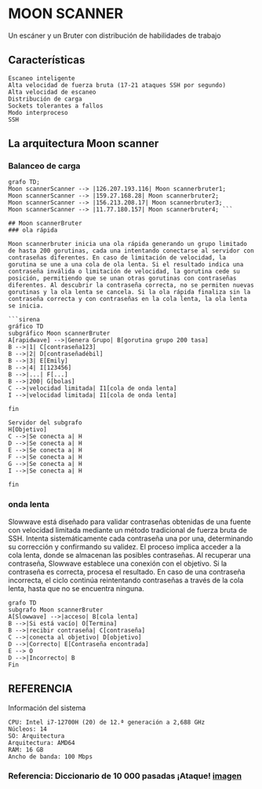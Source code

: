 # MOON SCANNER
Un escáner y un Bruter con distribución de habilidades de trabajo

## Características
```
Escaneo inteligente
Alta velocidad de fuerza bruta (17-21 ataques SSH por segundo)
Alta velocidad de escaneo
Distribución de carga
Sockets tolerantes a fallos
Modo interproceso
SSH
```

## La arquitectura Moon scanner
### Balanceo de carga
```sirena
grafo TD;
Moon scannerScanner --> |126.207.193.116| Moon scannerbruter1;
Moon scannerScanner --> |159.27.168.28| Moon scannerbruter2;
Moon scannerScanner --> |156.213.208.17| Moon scannerbruter3;
Moon scannerScanner --> |11.77.180.157| Moon scannerbruter4; ```

## Moon scannerBruter
### ola rápida

Moon scannerbruter inicia una ola rápida generando un grupo limitado de hasta 200 gorutinas, cada una intentando conectarse al servidor con contraseñas diferentes. En caso de limitación de velocidad, la gorutina se une a una cola de ola lenta. Si el resultado indica una contraseña inválida o limitación de velocidad, la gorutina cede su posición, permitiendo que se unan otras gorutinas con contraseñas diferentes. Al descubrir la contraseña correcta, no se permiten nuevas gorutinas y la ola lenta se cancela. Si la ola rápida finaliza sin la contraseña correcta y con contraseñas en la cola lenta, la ola lenta se inicia.

```sirena
gráfico TD
subgráfico Moon scannerBruter
A[rapidwave] -->|Genera Grupo| B[gorutina grupo 200 tasa]
B -->|1| C[contraseña123]
B -->|2| D[contraseñadébil]
B -->|3| E[Emily]
B -->|4| I[123456]
B -->|...| F[...]
B -->|200| G[bolas]
C -->|velocidad limitada| I1[cola de onda lenta]
I -->|velocidad limitada| I1[cola de onda lenta]

fin

Servidor del subgrafo
H[Objetivo]
C -->|Se conecta a| H
D -->|Se conecta a| H
E -->|Se conecta a| H
F -->|Se conecta a| H
G -->|Se conecta a| H
I -->|Se conecta a| H

fin
```

### onda lenta
Slowwave está diseñado para validar contraseñas obtenidas de una fuente con velocidad limitada mediante un método tradicional de fuerza bruta de SSH. Intenta sistemáticamente cada contraseña una por una, determinando su corrección y confirmando su validez. El proceso implica acceder a la cola lenta, donde se almacenan las posibles contraseñas. Al recuperar una contraseña, Slowwave establece una conexión con el objetivo. Si la contraseña es correcta, procesa el resultado. En caso de una contraseña incorrecta, el ciclo continúa reintentando contraseñas a través de la cola lenta, hasta que no se encuentra ninguna.

```sirena
grafo TD
subgrafo Moon scannerBruter
A[Slowwave] -->|acceso| B[cola lenta]
B -->|Si está vacío| O[Termina]
B -->|recibir contraseña| C[contraseña]
C -->|conecta al objetivo| D[objetivo]
D -->|Correcto| E[Contraseña encontrada]
E --> O
D -->|Incorrecto| B
Fin
```
## REFERENCIA

Información del sistema
```
CPU: Intel i7-12700H (20) de 12.ª generación a 2,688 GHz
Núcleos: 14
SO: Arquitectura
Arquitectura: AMD64
RAM: 16 GB
Ancho de banda: 100 Mbps
```

### Referencia: Diccionario de 10 000 pasadas ¡Ataque! [imagen](https://i.ibb.co/WNTnjSY9/332048560-11d7a186-490a-4e1c-9047-d8a754a2208d.png)

